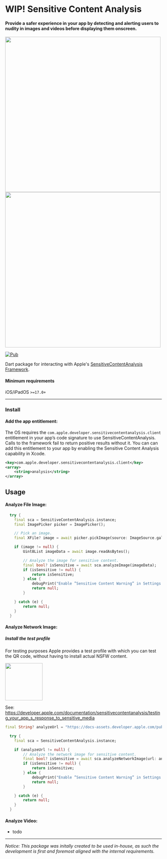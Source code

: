 # WIP! Sensitive Content Analysis

#### Provide a safer experience in your app by detecting and alerting users to nudity in images and videos before displaying them onscreen.

<img src="https://docs-assets.developer.apple.com/published/36d145c8a9/renderedDark2x-1684208404.png" width="500px"/>
<img src="https://docs-assets.developer.apple.com/published/57e2efdd76/rendered2x-1692659569.png" width="500px" />

[![Pub](https://img.shields.io/pub/v/sensitive_content_analysis.svg?style=popout&include_prereleases)](https://pub.dev/packages/sensitive_content_analysis)

Dart package for interacting with Apple's
[SensitiveContentAnalysis Framework](https://developer.apple.com/documentation/sensitivecontentanalysis).

#### Minimum requirements

iOS/iPadOS `>=17.0+`

---

### Install

#### Add the app entitlement:

The OS requires the `com.apple.developer.sensitivecontentanalysis.client`
entitlement in your app’s code signature to use SensitiveContentAnalysis. Calls
to the framework fail to return positive results without it. You can can add
this entitlement to your app by enabling the Sensitive Content Analysis
capability in Xcode.

```xml
<key>com.apple.developer.sensitivecontentanalysis.client</key>
<array>
	<string>analysis</string>
</array>
```

## Usage

#### Analyze File Image:

```dart
  try {
    final sca = SensitiveContentAnalysis.instance;
    final ImagePicker picker = ImagePicker();

    // Pick an image.
    final XFile? image = await picker.pickImage(source: ImageSource.gallery);

    if (image != null) {
        Uint8List imageData = await image.readAsBytes();

        // Analyze the image for sensitive content.
        final bool? isSensitive = await sca.analyzeImage(imageData);
        if (isSensitive != null) {
            return isSensitive;
        } else {
            debugPrint("Enable ”Sensitive Content Warning” in Settings -> Privacy & Security.");
            return null;
        }

    } catch (e) {
        return null;
    }
  }
```

#### Analyze Network Image:

##### Install the test profile

For testing purposes Apple provides a test profile with which you can test the
QR code, without having to install actual NSFW content.

<img src="https://docs-assets.developer.apple.com/published/517e263450/rendered2x-1685188934.png" width="120px" />

See:
https://developer.apple.com/documentation/sensitivecontentanalysis/testing_your_app_s_response_to_sensitive_media

```dart
final String? analyzeUrl = "https://docs-assets.developer.apple.com/published/517e263450/rendered2x-1685188934.png";

  try {
    final sca = SensitiveContentAnalysis.instance;

    if (analyzeUrl != null) {
        // Analyze the network image for sensitive content.
        final bool? isSensitive = await sca.analyzeNetworkImage(url: analyzeUrl);
        if (isSensitive != null) {
            return isSensitive;
        } else {
            debugPrint("Enable ”Sensitive Content Warning” in Settings -> Privacy & Security.");
            return null;
        }

    } catch (e) {
        return null;
    }
  }
```

#### Analyze Video:

- todo

---

_Notice:_ _This package was initally created to be used in-house, as such the
development is first and foremost aligned with the internal requirements._

